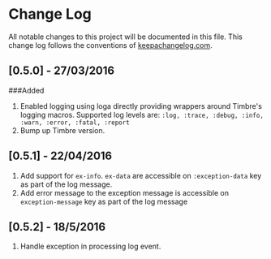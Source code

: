 # Change Log
All notable changes to this project will be documented in this file. This change log follows the conventions of [keepachangelog.com](http://keepachangelog.com/).

## [0.5.0] - 27/03/2016
###Added
1. Enabled logging using loga directly providing wrappers around Timbre's logging macros. Supported log levels are: `:log, :trace, :debug, :info, :warn, :error, :fatal, :report`
0. Bump up Timbre version.

## [0.5.1] - 22/04/2016
1. Add support for `ex-info`. `ex-data` are accessible on `:exception-data` key as part of the log message.
2. Add error message to the exception message is accessible on `exception-message` key as part of the log message

## [0.5.2] - 18/5/2016
1. Handle exception in processing log event.
